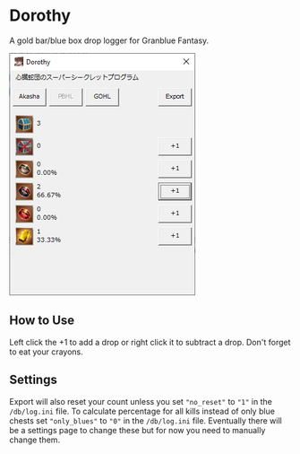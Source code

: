 # Dorothy
A gold bar/blue box drop logger for Granblue Fantasy.

![Dorothy UI](https://github.com/NadyaNayme/Dorothy/blob/master/src/gui/images/dorothy_ui.png?)

## How to Use
Left click the +1 to add a drop or right click it to subtract a drop. Don't forget to eat your crayons.

## Settings
Export will also reset your count unless you set `"no_reset"` to `"1"` in the `/db/log.ini` file. To calculate percentage for all kills instead of only blue chests set `"only_blues"` to `"0"` in the `/db/log.ini` file. Eventually there will be a settings page to change these but for now you need to manually change them.
